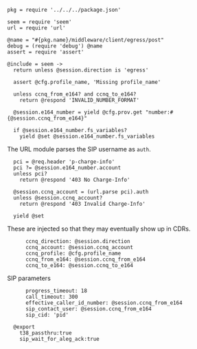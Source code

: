     pkg = require '../../../package.json'

    seem = require 'seem'
    url = require 'url'

    @name = "#{pkg.name}/middleware/client/egress/post"
    debug = (require 'debug') @name
    assert = require 'assert'

    @include = seem ->
      return unless @session.direction is 'egress'

      assert @cfg.profile_name, 'Missing profile_name'

      unless ccnq_from_e164? and ccnq_to_e164?
        return @respond 'INVALID_NUMBER_FORMAT'

      @session.e164_number = yield @cfg.prov.get "number:#{@session.ccnq_from_e164}"

      if @session.e164_number.fs_variables?
        yield @set @session.e164_number.fs_variables

The URL module parses the SIP username as `auth`.

      pci = @req.header 'p-charge-info'
      pci ?= @session.e164_number.account
      unless pci?
        return @respond '403 No Charge-Info'

      @session.ccnq_account = (url.parse pci).auth
      unless @session.ccnq_account?
        return @respond '403 Invalid Charge-Info'

      yield @set

These are injected so that they may eventually show up in CDRs.

          ccnq_direction: @session.direction
          ccnq_account: @session.ccnq_account
          ccnq_profile: @cfg.profile_name
          ccnq_from_e164: @session.ccnq_from_e164
          ccnq_to_e164: @session.ccnq_to_e164

SIP parameters

          progress_timeout: 18
          call_timeout: 300
          effective_caller_id_number: @session.ccnq_from_e164
          sip_contact_user: @session.ccnq_from_e164
          sip_cid: 'pid'

      @export
        t38_passthru:true
        sip_wait_for_aleg_ack:true
